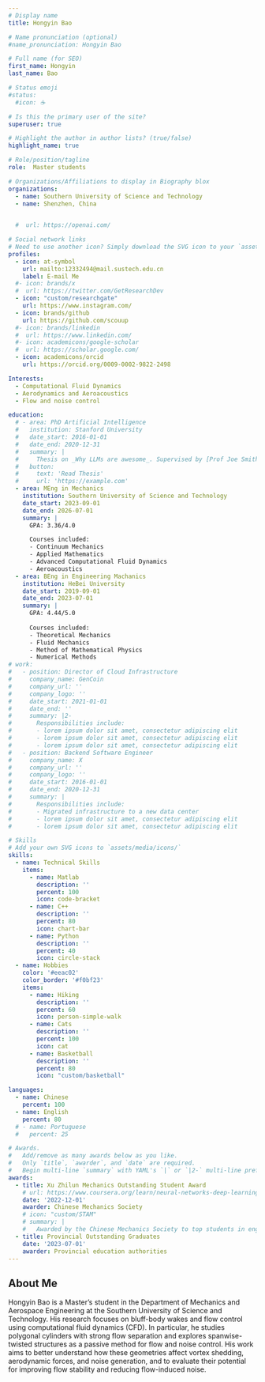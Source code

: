 ```yaml
---
# Display name
title: Hongyin Bao

# Name pronunciation (optional)
#name_pronunciation: Hongyin Bao

# Full name (for SEO)
first_name: Hongyin
last_name: Bao

# Status emoji
#status:
  #icon: ☕️

# Is this the primary user of the site?
superuser: true

# Highlight the author in author lists? (true/false)
highlight_name: true

# Role/position/tagline
role:  Master students

# Organizations/Affiliations to display in Biography blox
organizations:
  - name: Southern University of Science and Technology 
  - name: Shenzhen, China

      
  #  url: https://openai.com/

# Social network links
# Need to use another icon? Simply download the SVG icon to your `assets/media/icons/` folder.
profiles:
  - icon: at-symbol
    url: mailto:12332494@mail.sustech.edu.cn
    label: E-mail Me
  #- icon: brands/x
  #  url: https://twitter.com/GetResearchDev
  - icon: "custom/researchgate"
    url: https://www.instagram.com/
  - icon: brands/github
    url: https://github.com/scouup
  #- icon: brands/linkedin
  #  url: https://www.linkedin.com/
  #- icon: academicons/google-scholar
  #  url: https://scholar.google.com/
  - icon: academicons/orcid
    url: https://orcid.org/0009-0002-9822-2498

Interests:
  - Computational Fluid Dynamics 
  - Aerodynamics and Aeroacoustics
  - Flow and noise control 

education:
  # - area: PhD Artificial Intelligence
  #   institution: Stanford University
  #   date_start: 2016-01-01
  #   date_end: 2020-12-31
  #   summary: |
  #     Thesis on _Why LLMs are awesome_. Supervised by [Prof Joe Smith](https://example.com). Presented papers at 5 IEEE conferences with the contributions being published in 2 Springer journals.
  #   button:
  #     text: 'Read Thesis'
  #     url: 'https://example.com'
  - area: MEng in Mechanics
    institution: Southern University of Science and Technology
    date_start: 2023-09-01
    date_end: 2026-07-01
    summary: |
      GPA: 3.36/4.0

      Courses included:
      - Continuum Mechanics
      - Applied Mathematics
      - Advanced Computational Fluid Dynamics
      - Aeroacoustics
  - area: BEng in Engineering Machanics
    institution: HeBei University
    date_start: 2019-09-01
    date_end: 2023-07-01
    summary: |
      GPA: 4.44/5.0
      
      Courses included:
      - Theoretical Mechanics
      - Fluid Mechanics
      - Method of Mathematical Physics
      - Numerical Methods
# work:
#   - position: Director of Cloud Infrastructure
#     company_name: GenCoin
#     company_url: ''
#     company_logo: ''
#     date_start: 2021-01-01
#     date_end: ''
#     summary: |2-
#       Responsibilities include:
#       - lorem ipsum dolor sit amet, consectetur adipiscing elit
#       - lorem ipsum dolor sit amet, consectetur adipiscing elit
#       - lorem ipsum dolor sit amet, consectetur adipiscing elit
#   - position: Backend Software Engineer
#     company_name: X
#     company_url: ''
#     company_logo: ''
#     date_start: 2016-01-01
#     date_end: 2020-12-31
#     summary: |
#       Responsibilities include:
#       - Migrated infrastructure to a new data center
#       - lorem ipsum dolor sit amet, consectetur adipiscing elit
#       - lorem ipsum dolor sit amet, consectetur adipiscing elit

# Skills
# Add your own SVG icons to `assets/media/icons/`
skills:
  - name: Technical Skills
    items:
      - name: Matlab
        description: ''
        percent: 100
        icon: code-bracket
      - name: C++
        description: ''
        percent: 80
        icon: chart-bar
      - name: Python
        description: ''
        percent: 40
        icon: circle-stack
  - name: Hobbies
    color: '#eeac02'
    color_border: '#f0bf23'
    items:
      - name: Hiking
        description: ''
        percent: 60
        icon: person-simple-walk
      - name: Cats
        description: ''
        percent: 100
        icon: cat
      - name: Basketball
        description: ''
        percent: 80
        icon: "custom/basketball"

languages:
  - name: Chinese
    percent: 100
  - name: English
    percent: 80
  # - name: Portuguese
  #   percent: 25

# Awards.
#   Add/remove as many awards below as you like.
#   Only `title`, `awarder`, and `date` are required.
#   Begin multi-line `summary` with YAML's `|` or `|2-` multi-line prefix and indent 2 spaces below.
awards:
  - title: Xu Zhilun Mechanics Outstanding Student Award
    # url: https://www.coursera.org/learn/neural-networks-deep-learning
    date: '2022-12-01'
    awarder: Chinese Mechanics Society
    # icon: "custom/STAM"
    # summary: |
    #   Awarded by the Chinese Mechanics Society to top students in engineering for strong academic performance.
  - title: Provincial Outstanding Graduates
    date: '2023-07-01'
    awarder: Provincial education authorities
---
```


## About Me

Hongyin Bao is a Master’s student in the Department of Mechanics and Aerospace Engineering at the Southern University of Science and Technology. His research focuses on bluff-body wakes and flow control using computational fluid dynamics (CFD). In particular, he studies polygonal cylinders with strong flow separation and explores spanwise-twisted structures as a passive method for flow and noise control. His work aims to better understand how these geometries affect vortex shedding, aerodynamic forces, and noise generation, and to evaluate their potential for improving flow stability and reducing flow-induced noise.
